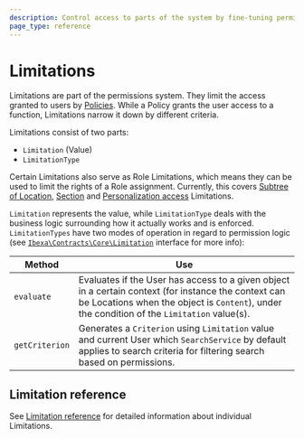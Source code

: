 ```yaml
---
description: Control access to parts of the system by fine-tuning permissions with the use of Limitations.
page_type: reference
---
```


# Limitations

Limitations are part of the permissions system.
They limit the access granted to users by [Policies](permission_overview.md).
While a Policy grants the user access to a function, Limitations narrow it down by different criteria.

Limitations consist of two parts:

- `Limitation` (Value)
- `LimitationType`

Certain Limitations also serve as Role Limitations, which means they can be used to limit the rights of a Role assignment.
Currently, this covers [Subtree of Location](limitation_reference.md#subtree-limitation), [Section](limitation_reference.md#section-limitation) and [Personalization access](limitation_reference.md#personalization-access-limitation) Limitations.

`Limitation` represents the value, while `LimitationType` deals with the business logic surrounding how it actually works and is enforced.
`LimitationTypes` have two modes of operation in regard to permission logic (see [`Ibexa\Contracts\Core\Limitation`](../api/php_api/php_api_reference/classes/Ibexa-Contracts-Core-Limitation-Type.html) interface for more info):

| Method | Use |
|--------|-----|
| `evaluate` | Evaluates if the User has access to a given object in a certain context (for instance the context can be Locations when the object is `Content`), under the condition of the `Limitation` value(s). |
| `getCriterion` | Generates a `Criterion` using `Limitation` value and current User which `SearchService` by default applies to search criteria for filtering search based on permissions. |

## Limitation reference

See [Limitation reference](limitation_reference.md) for detailed information about individual Limitations.
